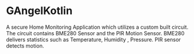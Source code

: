 # GAngelKotlin
A secure Home Monitoring Application which utilizes a custom built circuit. 
The circuit contains BME280 Sensor and the PIR Motion Sensor. 
BME280 delivers statistics such as Temperature, Humidity , Pressure. 
PIR sensor detects motion. 
